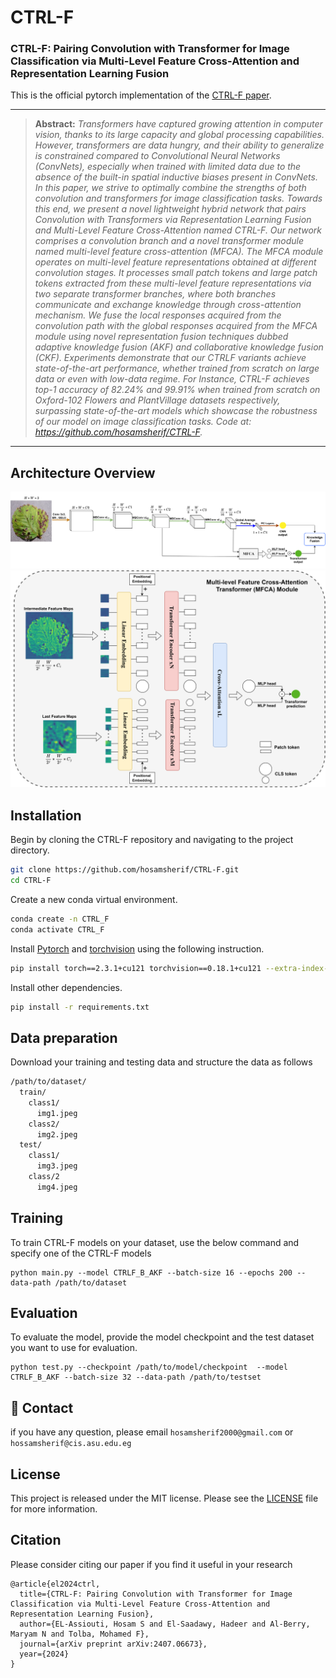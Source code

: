 # CTRL-F
### **CTRL-F: Pairing Convolution with Transformer for Image Classification via Multi-Level Feature Cross-Attention and Representation Learning Fusion**
This is the official pytorch implementation of the [CTRL-F paper](https://www.arxiv.org/abs/2407.06673).

<hr />

> **Abstract:** *Transformers have captured growing attention in computer vision, thanks to its large capacity and global processing capabilities. However, transformers are data hungry, and their ability
to generalize is constrained compared to Convolutional Neural Networks (ConvNets), especially
when trained with limited data due to the absence of the built-in spatial inductive biases present
in ConvNets. In this paper, we strive to optimally combine the strengths of both convolution
and transformers for image classification tasks. Towards this end, we present a novel lightweight
hybrid network that pairs Convolution with Transformers via Representation Learning Fusion
and Multi-Level Feature Cross-Attention named CTRL-F. Our network comprises a convolution branch and a novel transformer module named multi-level feature cross-attention (MFCA).
The MFCA module operates on multi-level feature representations obtained at different convolution stages. It processes small patch tokens and large patch tokens extracted from these
multi-level feature representations via two separate transformer branches, where both branches
communicate and exchange knowledge through cross-attention mechanism. We fuse the local responses acquired from the convolution path with the global responses acquired from the
MFCA module using novel representation fusion techniques dubbed adaptive knowledge fusion
(AKF) and collaborative knowledge fusion (CKF). Experiments demonstrate that our CTRLF variants achieve state-of-the-art performance, whether trained from scratch on large data
or even with low-data regime. For Instance, CTRL-F achieves top-1 accuracy of 82.24% and
99.91% when trained from scratch on Oxford-102 Flowers and PlantVillage datasets respectively, surpassing state-of-the-art models which showcase the robustness of our model on image
classification tasks. Code at: https://github.com/hosamsherif/CTRL-F.*
<hr />

## Architecture Overview
<div align="center">
<img src="images/CTRL-F.svg" />
</div>

<div align="center">
<img src="images/MFCA.svg" />
</div>

## Installation
Begin by cloning the CTRL-F repository and navigating to the project directory.
```bash
git clone https://github.com/hosamsherif/CTRL-F.git
cd CTRL-F
```

Create a new conda virtual environment.
```bash
conda create -n CTRL_F
conda activate CTRL_F
```

Install [Pytorch](https://pytorch.org/) and [torchvision](https://pytorch.org/vision/stable/index.html) using the following instruction.
```bash
pip install torch==2.3.1+cu121 torchvision==0.18.1+cu121 --extra-index-url https://download.pytorch.org/whl/cu121
```

Install other dependencies.
```bash
pip install -r requirements.txt
```

## Data preparation
Download your training and testing data and structure the data as follows
```bash
/path/to/dataset/
  train/
    class1/
      img1.jpeg
    class2/
      img2.jpeg
  test/
    class1/
      img3.jpeg
    class/2
      img4.jpeg
```

## Training

To train CTRL-F models on your dataset, use the below command and specify one of the CTRL-F models

```shell script
python main.py --model CTRLF_B_AKF --batch-size 16 --epochs 200 --data-path /path/to/dataset
```

## Evaluation

To evaluate the model, provide the model checkpoint and the test dataset you want to use for evaluation.

```shell script
python test.py --checkpoint /path/to/model/checkpoint  --model CTRLF_B_AKF --batch-size 32 --data-path /path/to/testset
```

## 📧 Contact
if you have any question, please email `hosamsherif2000@gmail.com` or `hossamsherif@cis.asu.edu.eg`

## License
This project is released under the MIT license. Please see the [LICENSE](LICENSE) file for more information.

## Citation
Please consider citing our paper if you find it useful in your research
```
@article{el2024ctrl,
  title={CTRL-F: Pairing Convolution with Transformer for Image Classification via Multi-Level Feature Cross-Attention and Representation Learning Fusion},
  author={EL-Assiouti, Hosam S and El-Saadawy, Hadeer and Al-Berry, Maryam N and Tolba, Mohamed F},
  journal={arXiv preprint arXiv:2407.06673},
  year={2024}
}
```